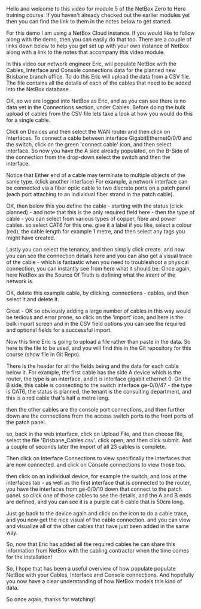 Hello and welcome to this video for module 5 of the NetBox Zero to Hero training course. If you haven't already checked out the earlier modules yet then you can find the link to them in the notes below to get started.

For this demo I am using a NetBox Cloud instance. If you would like to follow along with the demo, then you can easily do that too. There are a couple of links down below to help you get set up with your own instance of NetBox along with a link to the notes that accompany this video module.

In this video our network engineer Eric, will populate NetBox with the Cables, Interface and Console connections data for the planned new Brisbane branch office. To do this Eric will upload the data from a CSV file. The file contains all the details of each of the cables that need to be added into the NetBox database.

OK, so we are logged into NetBox as Eric, and as you can see there is no data yet in the Connections section, under Cables. Before doing the bulk upload of cables from the CSV file lets take a look at how you would do this for a single cable.

Click on Devices and then select the WAN router and then click on Interfaces. To connect a cable between interface GigabitEthernet0/0/0 and the switch, click on the green 'connect cable' icon, and then select interface. So now you have the A side already populated, on the B-Side of the connection from the drop-down select the switch and then the interface.

Notice that Either end of a cable may terminate to multiple objects of the same type. (click another interface) For example, a network interface can be connected via a fiber optic cable to two discrete ports on a patch panel (each port attaching to an individual fiber strand in the patch cable).

OK, then below this you define the cable - starting with the status (click planned) - and note that this is the only required field here - then the type of cable - you can select from various types of copper, fibre and power cables. so select CAT6 for this one.  give it a label if you like, select a colour (red), the cable length for example 1 metre, and then select any tags you might have created.

Lastly you can select the tenancy, and then simply click create. and now you can see the connection details here and you can also get a visual trace of the cable - which is fantastic when you need to troubleshoot a physical connection, you can instantly see from here what it should be. Once again, here NetBox as the Source Of Truth is defining what the *intent* of the network is.

OK, delete this example cable, by clicking. connections - cables, and then select it and delete it.

Great - OK so obviously adding a large number of cables in this way would be tedious and error prone, so click on the 'import' icon, and here is the bulk import screen and in the CSV field options you can see the required and optional fields for a successful import.

Now this time Eric is going to upload a file rather than paste in the data. So here is the file to be used, and you will find this in the Git repository for this course (show file in Git Repo).

There is the header for all the fields being and the data for each cable below it. For example, the first cable has the side A device which is the router, the type is an interface, and it is interface gigabit ethernet 0. On the B side, this cable is connecting to the switch interface ge-0/0/47 - the type is CAT6, the status is planned, the tenant is the consulting department, and this is a red cable that's half a metre long.

then the other cables are the console port connections, and then further down are the connections from the access switch ports to the front ports of the patch panel.

so, back in the web interface, click on Upload File, and then choose file, select the file 'Brisbane_Cables.csv'. click open, and then click submit. And a couple of seconds later the import of all 23 cables is complete.

Then click on Interface Connections to view specifically the interfaces that are now connected. and click on Console connections to view those too.

then click on an individual device, for example the switch, and look at the interfaces tab - as well as the first interface that is connected to the router, you have the interfaces from ge-0/0/10 down that connect to the patch panel. so click one of those cables to see the details, and the A and B ends are defined, and you can see it is a purple cat 6 cable that is 50cm long.

Just go back to the device again and click on the icon to do a cable trace, and you now get the nice visual of the cable connection. and you can view and visualize all of the other cables that have just been added in the same way.

So, now that Eric has added all the required cables he can share this information from NetBox with the cabling contractor when the time comes for the installation!

So, I hope that has been a useful overview of how populate populate NetBox with your Cables, Interface and Console connections. And hopefully you now have a clear understanding of how NetBox models this kind of data.

So once again, thanks for watching!